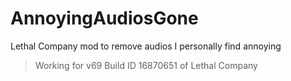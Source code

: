 # AnnoyingAudiosGone
 Lethal Company mod to remove audios I personally find annoying

> Working for v69 Build ID 16870651 of Lethal Company
